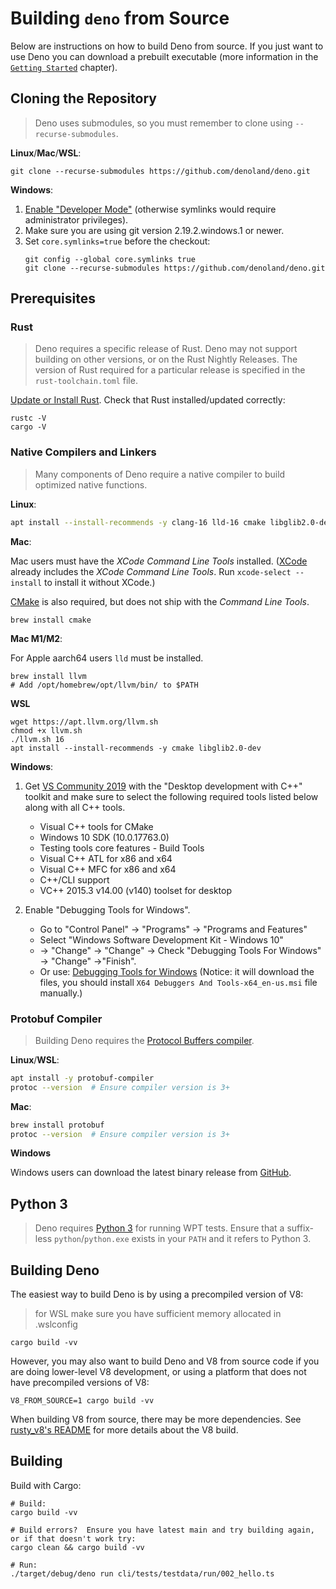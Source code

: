 # Building `deno` from Source

Below are instructions on how to build Deno from source. If you just want to use
Deno you can download a prebuilt executable (more information in the
[`Getting Started`](../../getting_started/installation.md#download-and-install)
chapter).

## Cloning the Repository

> Deno uses submodules, so you must remember to clone using
> `--recurse-submodules`.

**Linux**/**Mac**/**WSL**:

```shell
git clone --recurse-submodules https://github.com/denoland/deno.git
```

**Windows**:

1. [Enable "Developer Mode"](https://www.google.com/search?q=windows+enable+developer+mode)
   (otherwise symlinks would require administrator privileges).
2. Make sure you are using git version 2.19.2.windows.1 or newer.
3. Set `core.symlinks=true` before the checkout:
   ```shell
   git config --global core.symlinks true
   git clone --recurse-submodules https://github.com/denoland/deno.git
   ```

## Prerequisites

### Rust

> Deno requires a specific release of Rust. Deno may not support building on
> other versions, or on the Rust Nightly Releases. The version of Rust required
> for a particular release is specified in the `rust-toolchain.toml` file.

[Update or Install Rust](https://www.rust-lang.org/tools/install). Check that
Rust installed/updated correctly:

```
rustc -V
cargo -V
```

### Native Compilers and Linkers

> Many components of Deno require a native compiler to build optimized native
> functions.

**Linux**:

```sh
apt install --install-recommends -y clang-16 lld-16 cmake libglib2.0-dev
```

**Mac**:

Mac users must have the _XCode Command Line Tools_ installed.
([XCode](https://developer.apple.com/xcode/) already includes the _XCode Command
Line Tools_. Run `xcode-select --install` to install it without XCode.)

[CMake](https://cmake.org/) is also required, but does not ship with the
_Command Line Tools_.

```
brew install cmake
```

**Mac M1/M2**:

For Apple aarch64 users `lld` must be installed.

```
brew install llvm
# Add /opt/homebrew/opt/llvm/bin/ to $PATH
```

**WSL**
```shell
wget https://apt.llvm.org/llvm.sh
chmod +x llvm.sh
./llvm.sh 16
apt install --install-recommends -y cmake libglib2.0-dev
```

**Windows**:

1. Get [VS Community 2019](https://www.visualstudio.com/downloads/) with the
   "Desktop development with C++" toolkit and make sure to select the following
   required tools listed below along with all C++ tools.

   - Visual C++ tools for CMake
   - Windows 10 SDK (10.0.17763.0)
   - Testing tools core features - Build Tools
   - Visual C++ ATL for x86 and x64
   - Visual C++ MFC for x86 and x64
   - C++/CLI support
   - VC++ 2015.3 v14.00 (v140) toolset for desktop

2. Enable "Debugging Tools for Windows".
   - Go to "Control Panel" → "Programs" → "Programs and Features"
   - Select "Windows Software Development Kit - Windows 10"
   - → "Change" → "Change" → Check "Debugging Tools For Windows" → "Change"
     →"Finish".
   - Or use:
     [Debugging Tools for Windows](https://docs.microsoft.com/en-us/windows-hardware/drivers/debugger/)
     (Notice: it will download the files, you should install
     `X64 Debuggers And Tools-x64_en-us.msi` file manually.)

### Protobuf Compiler

> Building Deno requires the
> [Protocol Buffers compiler](https://grpc.io/docs/protoc-installation/).

**Linux**/**WSL**:

```sh
apt install -y protobuf-compiler
protoc --version  # Ensure compiler version is 3+
```

**Mac**:

```sh
brew install protobuf
protoc --version  # Ensure compiler version is 3+
```

**Windows**

Windows users can download the latest binary release from
[GitHub](https://github.com/protocolbuffers/protobuf/releases/latest).

## Python 3

> Deno requires [Python 3](https://www.python.org/downloads) for running WPT
> tests. Ensure that a suffix-less `python`/`python.exe` exists in your `PATH`
> and it refers to Python 3.

## Building Deno

The easiest way to build Deno is by using a precompiled version of V8:
> for WSL make sure you have sufficient memory allocated in .wslconfig

```
cargo build -vv
```

However, you may also want to build Deno and V8 from source code if you are
doing lower-level V8 development, or using a platform that does not have
precompiled versions of V8:

```
V8_FROM_SOURCE=1 cargo build -vv
```

When building V8 from source, there may be more dependencies. See
[rusty_v8's README](https://github.com/denoland/rusty_v8) for more details about
the V8 build.

## Building

Build with Cargo:

```shell
# Build:
cargo build -vv

# Build errors?  Ensure you have latest main and try building again, or if that doesn't work try:
cargo clean && cargo build -vv

# Run:
./target/debug/deno run cli/tests/testdata/run/002_hello.ts
```
